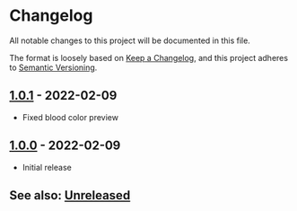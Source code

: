 # Changelog
All notable changes to this project will be documented in this file.

The format is loosely based on [Keep a Changelog](https://keepachangelog.com/en/1.0.0/),
and this project adheres to [Semantic Versioning](https://semver.org/spec/v2.0.0.html).

##  [1.0.1] - 2022-02-09
- Fixed blood color preview

##  [1.0.0] - 2022-02-09
- Initial release

## See also: [Unreleased]

[Unreleased]: https://github.com/itamarcu/AlternativeRotation/compare/1.0.1...HEAD
[1.0.0]: https://github.com/itamarcu/AlternativeRotation/compare/0.2.0...1.0.0
[1.0.1]: https://github.com/itamarcu/AlternativeRotation/compare/1.0.0...1.0.1

